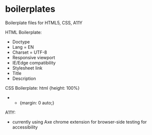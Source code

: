 # boilerplates
Boilerplate files for HTML5, CSS, A11Y

HTML Boilerplate:
- Doctype
- Lang = EN
- Charset = UTF-8
- Responsive viewport
- IE/Edge compatibility
- Stylesheet link
- Title
- Description

CSS Boilerplate:
html {height: 100%}
- * {margin: 0 auto;}

A11Y:
- currently using Axe chrome extension for browser-side testing for accessibility
